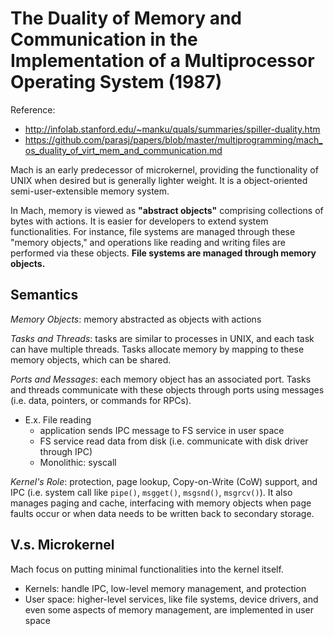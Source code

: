 # The Duality of Memory and Communication in the Implementation of a Multiprocessor Operating System (1987) 
Reference:
* http://infolab.stanford.edu/~manku/quals/summaries/spiller-duality.htm
* https://github.com/parasj/papers/blob/master/multiprogramming/mach_os_duality_of_virt_mem_and_communication.md

Mach is an early predecessor of microkernel, providing the functionality of UNIX when desired but is generally lighter weight. It is a object-oriented semi-user-extensible memory system. 

In Mach, memory is viewed as **"abstract objects"** comprising collections of bytes with actions. It is easier for developers to extend system functionalities. For instance, file systems are managed through these "memory objects," and operations like reading and writing files are performed via these objects. **File systems are managed through memory objects.** 

## Semantics 
_Memory Objects_: memory abstracted as objects with actions 

_Tasks and Threads_: tasks are similar to processes in UNIX, and each task can have multiple threads. Tasks allocate memory by mapping to these memory objects, which can be shared. 

_Ports and Messages_: each memory object has an associated port. Tasks and threads communicate with these objects through ports using messages (i.e. data, pointers, or commands for RPCs).
* E.x. File reading
    * application sends IPC message to FS service in user space
    * FS service read data from disk (i.e. communicate with disk driver through IPC)
    * Monolithic: syscall  

_Kernel's Role_: protection, page lookup, Copy-on-Write (CoW) support, and IPC (i.e. system call like `pipe()`, `msgget()`, `msgsnd()`, `msgrcv()`). It also manages paging and cache, interfacing with memory objects when page faults occur or when data needs to be written back to secondary storage.

## V.s. Microkernel 
Mach focus on putting minimal functionalities into the kernel itself. 
* Kernels: handle IPC, low-level memory management, and protection
* User space: higher-level services, like file systems, device drivers, and even some aspects of memory management, are implemented in user space 

